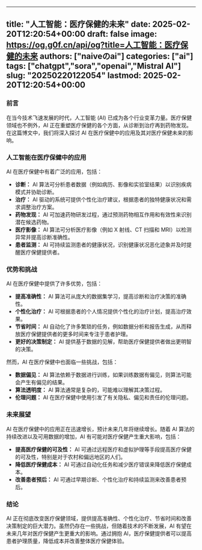 
---
title: "人工智能：医疗保健的未来"
date: 2025-02-20T12:20:54+00:00
draft: false
image: https://og.g0f.cn/api/og?title=人工智能：医疗保健的未来
authors: ["naiveのai"]
categories: ["ai"]
tags: ["chatgpt","sora","openai","Mistral AI"]
slug: "20250220122054"
lastmod: 2025-02-20T12:20:54+00:00
---
### 前言

在当今技术飞速发展的时代，人工智能 (AI) 已成为各个行业变革力量。医疗保健领域也不例外，AI 正在重塑医疗保健的各个方面，从诊断到治疗再到药物发现。在这篇博文中，我们将深入探讨 AI 在医疗保健中的应用及其对医疗保健未来的影响。

### 人工智能在医疗保健中的应用

AI 在医疗保健中有着广泛的应用，包括：

- **诊断：** AI 算法可分析患者数据（例如病历、影像和实验室结果）以识别疾病模式并协助诊断。
- **治疗：** AI 驱动的系统可提供个性化治疗建议，根据患者的独特健康状况和需求调整治疗方案。
- **药物发现：** AI 可加速药物研发过程，通过预测药物相互作用和有效性来识别潜在候选药物。
- **医疗影像：** AI 算法可分析医疗影像（例如 X 射线、CT 扫描和 MRI）以检测异常并提高诊断准确性。
- **患者监测：** AI 可持续监测患者的健康状况，识别健康状况恶化迹象并及时提醒医疗保健提供者。

### 优势和挑战

AI 在医疗保健中提供了许多优势，包括：

- **提高准确性：** AI 算法可从庞大的数据集学习，提高诊断和治疗决策的准确性。
- **个性化治疗：** AI 可根据患者的个人情况提供个性化的治疗计划，提高治疗效果。
- **节省时间：** AI 自动化了许多繁琐的任务，例如数据分析和报告生成，从而释放医疗保健提供者的更多时间来专注于患者护理。
- **更好的决策制定：** AI 提供基于数据的见解，帮助医疗保健提供者做出更明智的决策。

然而，AI 在医疗保健中也面临一些挑战，包括：

- **数据偏见：** AI 算法依赖于数据进行训练，如果训练数据有偏见，则算法可能会产生有偏见的结果。
- **算法透明度：** AI 算法通常是复杂的，可能难以理解其决策过程。
- **伦理问题：** AI 在医疗保健中使用引发了有关隐私、偏见和责任的伦理问题。

### 未来展望

AI 在医疗保健中的应用正在迅速增长，预计未来几年将继续增长。随着 AI 算法的持续改进以及可用数据的增加，AI 有可能对医疗保健产生重大影响，包括：

- **提高医疗保健的可及性：** AI 可通过远程医疗和虚拟护理等手段提高医疗保健的可及性，特别是对于农村和偏远地区的人们。
- **降低医疗保健成本：** AI 可通过自动化任务和减少医疗错误来降低医疗保健成本。
- **改善患者预后：** AI 可通过早期诊断、个性化治疗和持续监测来改善患者预后。

### 结论

AI 正在彻底改变医疗保健领域，提供提高准确性、个性化治疗、节省时间和改善决策制定的巨大潜力。虽然仍存在一些挑战，但随着技术的不断发展，AI 有望在未来几年对医疗保健产生更重大的影响。通过拥抱 AI，医疗保健提供者可以提高患者护理质量，降低成本并改善整体医疗保健体验。